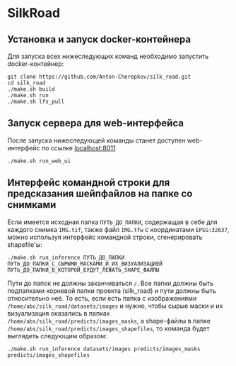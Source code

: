 # SilkRoad

## Установка и запуск docker-контейнера
Для запуска всех нижеследующих команд необходимо запустить docker-контейнер:
```
git clone https://github.com/Anton-Cherepkov/silk_road.git
cd silk_road
./make.sh build
./make.sh run
./make.sh lfs_pull
```
## Запуск сервера для web-интерфейса

После запуска нижеследующей команды станет доступен web-интерфейс по ссылке [localhost:8011](localhost:8011)
```
./make.sh run_web_ui
```

## Интерфейс командной строки для предсказания шейпфайлов на папке со снимками 

Если имеется исходная папка `ПУТЬ_ДО_ПАПКИ`, содержащая в себе для каждого снимка `IMG.tif`, также файл `IMG.tfw` с координатами `EPSG:32637`, можно используя интерфейс командной строки, сгенерировать shapefile'ы:

```
./make.sh run_inference ПУТЬ_ДО_ПАПКИ ПУТЬ_ДО_ПАПКИ_С_СЫРЫМИ_МАСКАМИ_И_ИХ_ВИЗУАЛИЗАЦИЕЙ ПУТЬ_ДО_ПАПКИ_В_КОТОРОЙ_БУДУТ_ЛЕЖАТЬ_SHAPE_ФАЙЛЫ
```
Пути до папок не должны заканчиваться `/`.
Все папки должны быть подпапками корневой папки проекта (silk_road) и пути должны быть относительно неё. 
То есть, если есть папка с изображениями `/home/abc/silk_road/datasets/images` и нужно, чтобы сырые маски и их визуализация оказались в папках `/home/abs/silk_road/predicts/images_masks`, а shape-файлы в папке `/home/abs/silk_road/predicts/images_shapefiles`, то команда будет выглядеть следующим образом:
```
./make.sh run_inference datasets/images predicts/images_masks predicts/images_shapefiles
```
